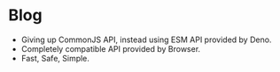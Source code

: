 # Blog

* Giving up CommonJS API, instead using ESM API provided by Deno.
* Completely compatible API provided by Browser.
* Fast, Safe, Simple.
